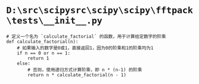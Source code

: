 # `D:\src\scipysrc\scipy\scipy\fftpack\tests\__init__.py`

```
# 定义一个名为 `calculate_factorial` 的函数，用于计算给定数字的阶乘
def calculate_factorial(n):
    # 如果输入的数字是0或1，直接返回1，因为0的阶乘和1的阶乘均为1
    if n == 0 or n == 1:
        return 1
    else:
        # 否则，使用递归方式计算阶乘，即 n * (n-1) 的阶乘
        return n * calculate_factorial(n - 1)
```